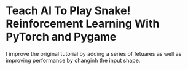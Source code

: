 # Teach AI To Play Snake! Reinforcement Learning With PyTorch and Pygame

I improve the original tutorial by adding a series of fetuares as well as improving performance by changinh the input shape. 
